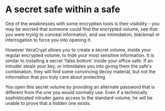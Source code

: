 [Title]: # (A secret safe within a safe)
[Difficulty]: # (Advanced)
[Order]: # (2)

# A secret safe within a safe

One of the weaknesses with some encryption tools is their visibility - you may be worried that someone could find the encrypted volume, see that you were trying to conceal information, and use intimidation, blackmail or interrogation to force you into opening it.

However VeraCrypt allows you to create a secret volume, inside your regular encrypted volume, to hide your most sensitive information. It is similar to installing a secret 'false bottom' inside your office safe. If an intruder steals your key, or intimidates you into giving them the safe's combination, they will find some convincing decoy material, but not the information that you truly care about protecting.

You open this secret volume by providing an alternate password that is different from the one you would normally use. Even if a technically sophisticated intruder gains access to the standard volume, he will be unable to prove that a hidden one exists.